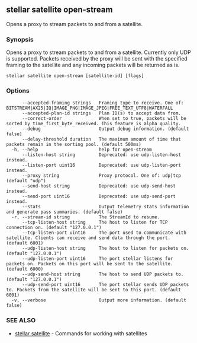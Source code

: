 ## stellar satellite open-stream

Opens a proxy to stream packets to and from a satellite.

### Synopsis

Opens a proxy to stream packets to and from a satellite. Currently only
UDP is supported. Packets received by the proxy will be sent with the specified framing to
the satellite and any incoming packets will be returned as is.

```
stellar satellite open-stream [satellite-id] [flags]
```

### Options

```
      --accepted-framing strings   Framing type to receive. One of: BITSTREAM|AX25|IQ|IMAGE_PNG|IMAGE_JPEG|FREE_TEXT_UTF8|WATERFALL
      --accepted-plan-id strings   Plan ID(s) to accept data from.
      --correct-order              When set to true, packets will be sorted by time_first_byte_received. This feature is alpha quality.
      --debug                      Output debug information. (default false)
      --delay-threshold duration   The maximum amount of time that packets remain in the sorting pool. (default 500ms)
  -h, --help                       help for open-stream
      --listen-host string         Deprecated: use udp-listen-host instead.
      --listen-port uint16         Deprecated: use udp-listen-port instead.
      --proxy string               Proxy protocol. One of: udp|tcp (default "udp")
      --send-host string           Deprecated: use udp-send-host instead.
      --send-port uint16           Deprecated: use udp-send-port instead.
      --stats                      Output telemetry stats information and generate pass summaries. (default false)
  -r, --stream-id string           The StreamId to resume.
      --tcp-listen-host string     The host to listen for TCP connection on. (default "127.0.0.1")
      --tcp-listen-port uint16     The port used to communicate with satellite. Clients can receive and send data through the port. (default 6001)
      --udp-listen-host string     The host to listen for packets on. (default "127.0.0.1")
      --udp-listen-port uint16     The port stellar listens for packets on. Packets on this port will be sent to the satellite. (default 6000)
      --udp-send-host string       The host to send UDP packets to. (default "127.0.0.1")
      --udp-send-port uint16       The port stellar sends UDP packets to. Packets from the satellite will be sent to this port. (default 6001)
  -v, --verbose                    Output more information. (default false)
```

### SEE ALSO

* [stellar satellite](stellar_satellite.md)	 - Commands for working with satellites
